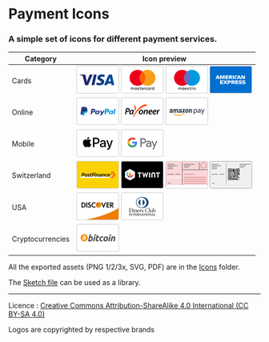 # Payment Icons

### A simple set of icons for different payment services.

Category | Icon preview
------------ | -------------
Cards | ![Visa](https://github.com/skynebula/payment-icons/blob/master/Icons/Visa/payment_visa.png?raw=true) ![Mastercard](https://github.com/skynebula/payment-icons/blob/master/Icons/Mastercard/payment_mastercard.png?raw=true) ![Maestro](https://github.com/skynebula/payment-icons/blob/master/Icons/Maestro/payment_maestro.png?raw=true) ![American Express](https://github.com/skynebula/payment-icons/blob/master/Icons/American%20Express/payment_amex.png?raw=true) 
Online | ![PayPal](https://github.com/skynebula/payment-icons/blob/master/Icons/PayPal/payment_paypal.png?raw=true) ![Payoneer](https://github.com/skynebula/payment-icons/blob/master/Icons/Payoneer/payment_payoneer.png?raw=true) ![Amazon Pay](https://github.com/skynebula/payment-icons/blob/master/Icons/Amazon%20Pay/payment_amazon.png?raw=true) 
Mobile | ![Apple Pay](https://github.com/skynebula/payment-icons/blob/master/Icons/Apple%20Pay/payment_applepay.png?raw=true) ![Google Pay](https://github.com/skynebula/payment-icons/blob/master/Icons/Google%20Pay/payment_googlepay.png?raw=true)
Switzerland | ![PostFinance](https://github.com/skynebula/payment-icons/blob/master/Icons/PostFinance/payment_postfinance.png?raw=true) ![Twint](https://github.com/skynebula/payment-icons/blob/master/Icons/Twint/payment_twint.png?raw=true) ![BVR](https://github.com/skynebula/payment-icons/blob/master/Icons/BVR/payment_bvr.png?raw=true) ![Bill](https://github.com/skynebula/payment-icons/blob/master/Icons/Bill/payment_bill.png?raw=true)
USA | ![Discover](https://github.com/skynebula/payment-icons/blob/master/Icons/Discover/payment_discover.png?raw=true) ![Diners Club](https://github.com/skynebula/payment-icons/blob/master/Icons/Diners%20Club/payment_dinersclub.png?raw=true)
Cryptocurrencies | ![Bitcoin](https://github.com/skynebula/payment-icons/blob/master/Icons/Bitcoin/payment_bitcoin.png?raw=true)

All the exported assets (PNG 1/2/3x, SVG, PDF) are in the [Icons](https://github.com/skynebula/payment-icons/tree/master/Icons) folder.

The [Sketch file](https://github.com/skynebula/payment-icons/blob/master/Payment-Icons.sketch) can be used as a library.

---

Licence : [Creative Commons Attribution-ShareAlike 4.0 International (CC BY-SA 4.0)](http://creativecommons.org/licenses/by-sa/4.0/)

Logos are copyrighted by respective brands
